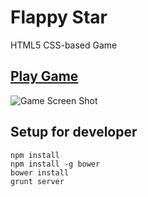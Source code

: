 # Flappy Star

HTML5 CSS-based Game

## [Play Game](https://palaogn.github.io/flappy_star/)

![Game Screen Shot](https://github.com/palaogn/flappy_star/blob/master/Screen%20Shot%202017-06-22%20at%2015.08.24.png)


## Setup for developer

```
npm install
npm install -g bower
bower install
grunt server
```
